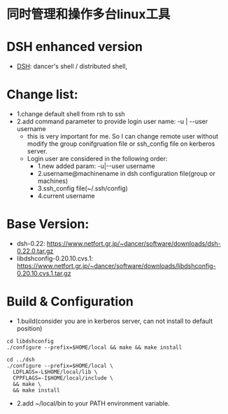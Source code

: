 同时管理和操作多台linux工具
=========================

# DSH enhanced version
 - [DSH](https://www.netfort.gr.jp/~dancer/software/dsh.html.en): dancer's shell / distributed shell, 

# Change list:
 - 1.change default shell from rsh to ssh
 - 2.add command parameter to provide login user name: -u | --user username 
   - this is very important for me. So I can change remote user without modify the group conifgruation file or ssh_config file on kerberos server. 
   - Login user are considered in the following order:
     - 1.new added param: -u|--user username
     - 2.username@machinename in dsh configuration file(group or machines)
     - 3.ssh_config file(~/.ssh/config)
     - 4.current username

# Base Version:
 - dsh-0.22: https://www.netfort.gr.jp/~dancer/software/downloads/dsh-0.22.0.tar.gz
 - libdshconfig-0.20.10.cvs.1: https://www.netfort.gr.jp/~dancer/software/downloads/libdshconfig-0.20.10.cvs.1.tar.gz
 
# Build & Configuration

 - 1.build(consider you are in kerberos server, can not install to default position)
```
cd libdshconfig
./configure --prefix=$HOME/local && make && make install

cd ../dsh
./configure --prefix=$HOME/local \
  LDFLAGS=-L$HOME/local/lib \
  CPPFLAGS=-I$HOME/local/include \
  && make \
  && make install
```
 - 2.add ~/local/bin to your PATH environment variable.


 
 
